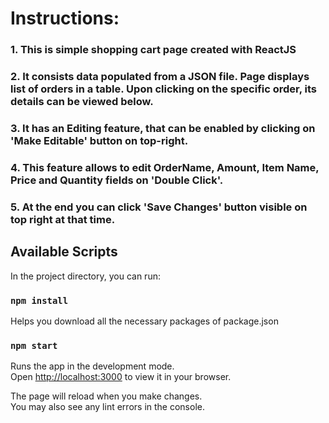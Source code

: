 # Instructions:
### 1. This is simple shopping cart page created with ReactJS
### 2. It consists data populated from a JSON file. Page displays list of orders in a table. Upon clicking on the specific order, its details can be viewed below.
### 3. It has an Editing feature, that can be enabled by clicking on 'Make Editable' button on top-right.
### 4. This feature allows to edit OrderName, Amount, Item Name, Price and Quantity fields on 'Double Click'.
### 5. At the end you can click 'Save Changes' button visible on top right at that time.




## Available Scripts

In the project directory, you can run:

### `npm install`

Helps you download all the necessary packages of package.json

### `npm start`

Runs the app in the development mode.\
Open [http://localhost:3000](http://localhost:3000) to view it in your browser.

The page will reload when you make changes.\
You may also see any lint errors in the console.
